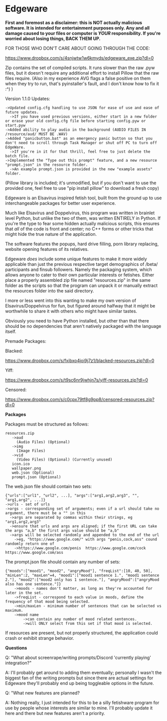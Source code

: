# Edgeware
**First and foremost as a disclaimer: this is NOT actually malicious software. It is intended for entertainment purposes only. Any and all damage caused to your files or computer is _YOUR_ responsibility. If you're worried about losing things, BACK THEM UP.**

FOR THOSE WHO DON'T CARE ABOUT GOING THROUGH THE CODE:


https://www.dropbox.com/s/4snjwtw1w6kmyds/edgeware_exe.zip?dl=0
    
    
Zip contains the set of compiled scripts. It runs slower than the raw .pyw files, but it doesn't require any additional effort to install Pillow that the raw files require. (Also in my experience AVG flags a false positive on them when they try to run, that's pyinstaller's fault, and I don't know how to fix it :^) )

Version 1.1.0 Updates:

    ->Updated config.cfg handling to use JSON for ease of use and ease of future updates.
      ->If you have used previous versions, either start in a new folder or erase your old config.cfg file before starting config.pyw or start.pyw
    ->Added ability to play audio in the background (AUDIO FILES IN /resource/aud/ MUST BE .WAV)
    ->Added "panicbutton.bat" as an emergency panic button so that you don't need to scroll through Task Manager or shut off PC to turn off EdgeWare.
      ->If you're in it for that thrill, feel free to just delete the batch file.
    ->Implemented the "Type out this prompt" feature, and a new resource "prompt.json" in the resource folder.
      ->An example prompt.json is provided in the new "example assets" folder.

(Pillow library is included; it's unmodified, but if you don't want to use the provided one, feel free to use "pip install pillow" to download a fresh copy)

Edgeware is an Elsavirus inspired fetish tool, built from the ground up to use interchangeable packages for better user experience.

Much like Elsavirus and Doppelvirus, this program was written in brainlet level Python, but unlike the two of them, was written ENTIRELY in Python. If you're the type to fear some hidden actually malicious scripts, this ensures that *all* of the code is front and center; no C++ forms or other tricks that might hide the true nature of the application.


The software features the popups, hard drive filling, porn library replacing, website opening features of its relatives.


Edgeware *does* include some unique features to make it more widely applicable than just the previous respective target demographics of /beta/ participants and finsub followers. Namely the packaging system, which allows anyone to cater to their own particular interests or fetishes. Either place a properly assembled zip file named "resources.zip" in the same folder as the scripts so that the program can unpack it or manually extract the resources folder into the said directory.

I more or less went into this wanting to make my own version of Elsavirus/Doppelvirus for fun, but figured around halfway that it might be worthwhile to share it with others who might have similar tastes.

Obviously you need to have Python installed, but other than that there should be no dependencies that aren't natively packaged with the language itself.

Premade Packages:

  Blacked:
  
  https://www.dropbox.com/s/fxibxo4joi9j7z1/blacked-resources.zip?dl=0
  
  Yiff:
  
  https://www.dropbox.com/s/t9sc6nr9jwhjn7s/yiff-resources.zip?dl=0
  
  Censored:
  
  https://www.dropbox.com/s/c0cpx79tf8g9pp8/censored-resources.zip?dl=0

**Packages**

  Packages must be structured as follows:
  
    resources.zip
       ->aud
         (Audio Files) (Optional)
       ->img
         (Image Files)
       ->vid
         (Video Files) (Optional) (Currently unused)
       icon.ico
       wallpaper.png
       web.json (Optional)
       prompt.json (Optional)
   
  The web.json file should contain two sets:
  
    {"urls":["url1", "url2", ...], "args":["arg1,arg2,arg3", "", "arg1,arg2", ...]}
    ->urls - set of urls
    ->args - corresponding set of arguments; even if a url should take no argument, there must be a "" in this
      ->args are separated by commas within their strings, eg "arg1,arg2,arg3"
      ->ensure that urls and args are aligned; if the first URL can take the args "a,b" the first args value should be "a,b"
      ->args will be selected randomly and appended to the end of the url
        ->eg, "https://www.google.com/" with args "penis,cock,ass" cound randomly return one of 
        ->https://www.google.com/penis  https://www.google.com/cock  https://www.google.com/ass
        
  The prompt.json file should contain any number of sets:
  
    {"moods":["mood1", "mood2", "angryMood"], "freqList":[10, 40, 50], "minLen":2, "maxLen"=4, "mood1":["mood1 sentence 1.", "mood1 sentence 2."], "mood2":["mood2 only has 1 sentence."], "angryMood":["angryMood also has one sentence."]}
        ->moods - names don't matter, as long as they're accounted for later in the set.
        ->freqList - correspond to each value in moods, define the frequency of that mood being selected.
        ->min/maxLen - minimum number of sentences that can be selected vs maximum.
        ->mood name
            ->can contain any number of mood related sentences.
            ->will ONLY select from this set if that mood is selected.
            
If resources are present, but not properly structured, the application could crash or exhibit strange behavior.

**Questions**

Q:  "What about screenrape/writing prompts/Discord 'currently playing' integration?"
  
   A: I'll probably get around to adding them eventually; personally I wasn't the biggest fan of the writing prompts but since there are actual settings for Edgeware they'll probably end up being toggleable options in the future.

Q:  "What new features are planned?
  
   A: Nothing really, I just intended for this to be a silly fetishware program for use by people whose interests are similar to mine. I'll probably update it here and there but new features aren't a priority.
